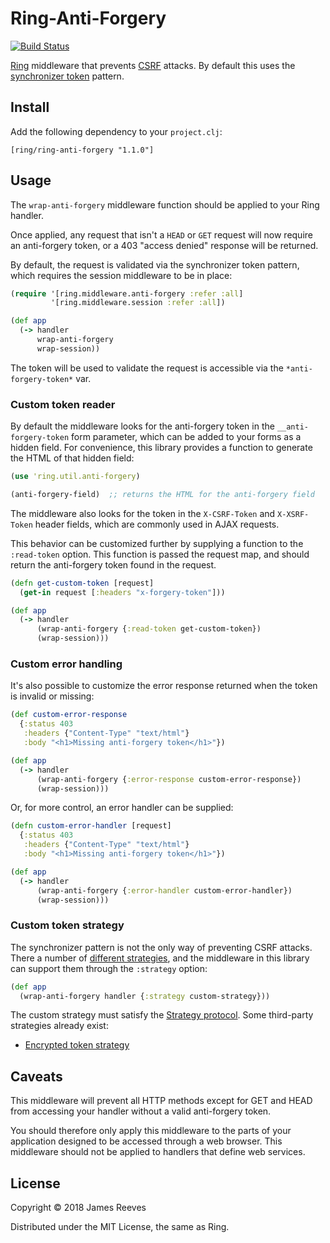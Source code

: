 # Ring-Anti-Forgery

[![Build Status](https://travis-ci.org/ring-clojure/ring-anti-forgery.svg?branch=master)](https://travis-ci.org/ring-clojure/ring-anti-forgery)

[Ring][] middleware that prevents [CSRF][] attacks. By default this uses
the [synchronizer token][] pattern.

[ring]: https://github.com/ring-clojure/ring
[csrf]: https://en.wikipedia.org/wiki/Cross-site_request_forgery
[synchronizer token]: https://www.owasp.org/index.php/Cross-Site_Request_Forgery_(CSRF)_Prevention_Cheat_Sheet#Synchronizer_.28CSRF.29_Tokens

## Install

Add the following dependency to your `project.clj`:

    [ring/ring-anti-forgery "1.1.0"]

## Usage

The `wrap-anti-forgery` middleware function should be applied to your
Ring handler.

Once applied, any request that isn't a `HEAD` or `GET` request will
now require an anti-forgery token, or a 403 "access denied" response
will be returned.

By default, the request is validated via the synchronizer token
pattern, which requires the session middleware to be in place:

```clojure
(require '[ring.middleware.anti-forgery :refer :all]
         '[ring.middleware.session :refer :all])

(def app
  (-> handler
      wrap-anti-forgery
      wrap-session))
```

The token will be used to validate the request is accessible via the
`*anti-forgery-token*` var.

### Custom token reader

By default the middleware looks for the anti-forgery token in the
`__anti-forgery-token` form parameter, which can be added to your
forms as a hidden field. For convenience, this library provides a
function to generate the HTML of that hidden field:

```clojure
(use 'ring.util.anti-forgery)

(anti-forgery-field)  ;; returns the HTML for the anti-forgery field
```

The middleware also looks for the token in the `X-CSRF-Token` and
`X-XSRF-Token` header fields, which are commonly used in AJAX
requests.

This behavior can be customized further by supplying a function to the
`:read-token` option. This function is passed the request map, and
should return the anti-forgery token found in the request.

```clojure
(defn get-custom-token [request]
  (get-in request [:headers "x-forgery-token"]))

(def app
  (-> handler
      (wrap-anti-forgery {:read-token get-custom-token})
      (wrap-session)))
```

### Custom error handling

It's also possible to customize the error response returned when the
token is invalid or missing:

```clojure
(def custom-error-response
  {:status 403
   :headers {"Content-Type" "text/html"}
   :body "<h1>Missing anti-forgery token</h1>"})

(def app
  (-> handler
      (wrap-anti-forgery {:error-response custom-error-response})
      (wrap-session)))
```

Or, for more control, an error handler can be supplied:

```clojure
(defn custom-error-handler [request]
  {:status 403
   :headers {"Content-Type" "text/html"}
   :body "<h1>Missing anti-forgery token</h1>"})

(def app
  (-> handler
      (wrap-anti-forgery {:error-handler custom-error-handler})
      (wrap-session)))
```

### Custom token strategy

The synchronizer pattern is not the only way of preventing CSRF
attacks. There a number of [different strategies][], and the
middleware in this library can support them through the `:strategy`
option:

```clojure
(def app
  (wrap-anti-forgery handler {:strategy custom-strategy}))
```

The custom strategy must satisfy the [Strategy protocol][]. Some
third-party strategies already exist:

* [Encrypted token strategy][]

[different strategies]: https://www.owasp.org/index.php/Cross-Site_Request_Forgery_(CSRF)_Prevention_Cheat_Sheet#CSRF_Specific_Defense
[strategy protocol]: https://github.com/ring-clojure/ring-anti-forgery/blob/master/src/ring/middleware/anti_forgery/strategy.clj
[encrypted token strategy]: https://github.com/gorillalabs/ring-anti-forgery-strategies

## Caveats

This middleware will prevent all HTTP methods except for GET and HEAD
from accessing your handler without a valid anti-forgery token.

You should therefore only apply this middleware to the parts of your
application designed to be accessed through a web browser. This
middleware should not be applied to handlers that define web services.

## License

Copyright © 2018 James Reeves

Distributed under the MIT License, the same as Ring.

